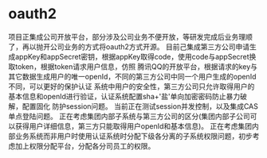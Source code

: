 # oauth2
项目正集成公司开放平台，部分涉及公司业务不便开放，等研发完成后业务理顺了，再以抛开公司业务的方式将oauth2方式开源。
目前己集成第三方公司申请生成appKey和appSecret密钥，根据appKey取得code，使用code与appSecret换取token，根据token请求用户信息，仿照
腾讯QQ的开放平台，根据请求的key与其它数据生成用户的唯一openId，不同的第三方公司中同一个用户生成的openId不同，可以更好的保护认证
系统中用户的安全性，第三方公司只允许取得用户的基本信息和openId进行验证，认证系统配置sha+'盐'单向加密密码防止暴力破解，配置固化
防护session问题。
当前正在测试session并发控制，以及集成CAS单点登陆问题。
正在考虑集团内部子系统与第三方公司的区分(集团内部子公司可以获得用户详细信息，第三方只能取得用户openId和基本信息)。
正在考虑集团内部业务系统而非用户时使用认证系统时分配下级各分离的子系统权限问题，初步考虑加上权限分配平台，分配各分司员工的权限。
